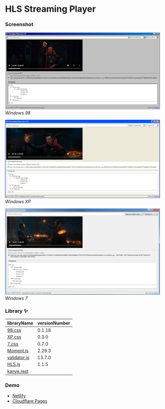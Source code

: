 # HLS Streaming Player

### Screenshot

![0](img/screenshot/0.png)
_Windows 98_

![1](img/screenshot/1.png)
_Windows XP_

![2](img/screenshot/2.png)
_Windows 7_

### Library ✨

| libraryName                                                 | versionNumber |
| ----------------------------------------------------------- | ------------- |
| [98.css](https://github.com/jdan/98.css)                    | 0.1.18        |
| [XP.css](https://github.com/jdan/98.css)                    | 0.3.0         |
| [7.css](https://github.com/jdan/98.css)                     | 0.7.0         |
| [Moment.js](https://github.com/moment/moment/)              | 2.29.3        |
| [validator.js](https://github.com/validatorjs/validator.js) | 13.7.0        |
| [HLS.js](https://github.com/video-dev/hls.js/)              | 1.1.5         |
| [kanye.rest](https://github.com/ajzbc/kanye.rest)           |               |

### Demo

- [Netlify](https://hls-streaming-player.netlify.app/)
- [Cloudflare Pages](https://hls-streaming-player.pages.dev/)
